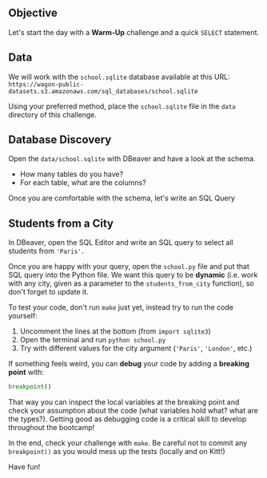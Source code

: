 ## Objective

Let's start the day with a **Warm-Up** challenge and a quick `SELECT` statement.

## Data
We will work with the `school.sqlite` database available at this URL:  
`https://wagon-public-datasets.s3.amazonaws.com/sql_databases/school.sqlite`

Using your preferred method, place the `school.sqlite` file in the `data` directory of this challenge.

## Database Discovery

Open the `data/school.sqlite` with DBeaver and have a look at the schema.

- How many tables do you have?
- For each table, what are the columns?

Once you are comfortable with the schema, let's write an SQL Query

## Students from a City

In DBeaver, open the SQL Editor and write an SQL query to select all students from `'Paris'`.

Once you are happy with your query, open the `school.py` file and put that SQL query into the Python file. We want this query to be **dynamic** (i.e. work with any city, given as a parameter to the `students_from_city` function), so don't forget to update it.

To test your code, don't run `make` just yet, instead try to run the code yourself:

1. Uncomment the lines at the bottom (from `import sqlite3`)
1. Open the terminal and run `python school.py`
1. Try with different values for the city argument (`'Paris'`, `'London'`, etc.)

If something feels weird, you can **debug** your code by adding a **breaking point** with:

```python
breakpoint()
```

That way you can inspect the local variables at the breaking point and check your assumption about the code (what variables hold what? what are the types?). Getting good as debugging code is a critical skill to develop throughout the bootcamp!

In the end, check your challenge with `make`. Be careful not to commit any `breakpoint()` as you would mess up the tests (locally and on Kitt!)

Have fun!
